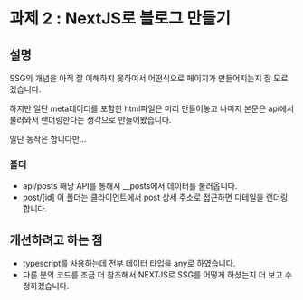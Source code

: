 # 과제 2 : NextJS로 블로그 만들기

## 설명

SSG의 개념을 아직 잘 이해하지 못하여서 어떤식으로 페이지가 만들어지는지 잘 모르겠습니다.

하지만 일단 meta데이터를 포함한 html파일은 미리 만들어놓고 나머지 본문은 api에서 불러와서 랜더링한다는 생각으로 만들어봤습니다.

일단 동작은 합니다만...

### 폴더

- api/posts
  해당 API를 통해서 \_\_posts에서 데이터를 불러옵니다.
- post/[id]
  이 폴더는 클라이언트에서 post 상세 주소로 접근하면 디테일을 랜더링합니다.

## 개선하려고 하는 점

- typescript를 사용하는데 전부 데이터 타입을 any로 하였습니다.
- 다른 분의 코드를 조금 더 참조해서 NEXTJS로 SSG를 어떻게 하셨는지 더 보고 수정하겠습니다.
